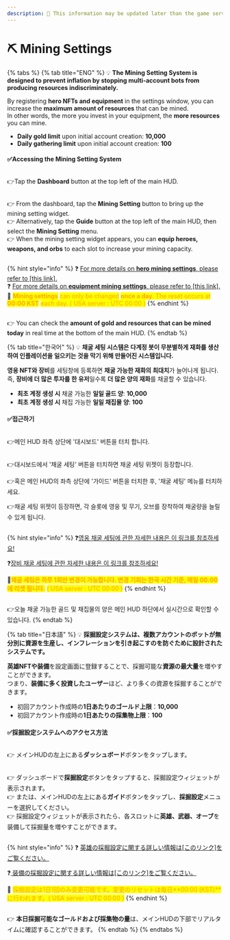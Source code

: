 ```yaml
---
description: 🛑 This information may be updated later than the game server data.
---
```


# ⛏️ Mining Settings

{% tabs %}
{% tab title="ENG" %}
💡 **The Mining Setting System is designed to prevent inflation by stopping multi-account bots from producing resources indiscriminately.**

By registering **hero NFTs and equipment** in the settings window, you can increase the **maximum amount of resources** that can be mined.\
In other words, the more you invest in your equipment, the **more resources** you can mine.

* **Daily gold limit** upon initial account creation: **10,000**
* **Daily gathering limit** upon initial account creation: **100**

#### ✅Accessing the Mining Setting System

<figure><img src="../../.gitbook/assets/image (826).png" alt=""><figcaption></figcaption></figure>

👉Tap the **Dashboard** button at the top left of the main HUD.

<figure><img src="../../.gitbook/assets/image (827).png" alt=""><figcaption></figcaption></figure>

👉 From the dashboard, tap the **Mining Setting** button to bring up the mining setting widget.\
👉 Alternatively, tap the **Guide** button at the top left of the main HUD, then select the **Mining Setting** menu.\
👉 When the mining setting widget appears, you can **equip heroes, weapons, and orbs** to each slot to increase your mining capacity.

<figure><img src="../../.gitbook/assets/image (828).png" alt=""><figcaption></figcaption></figure>

{% hint style="info" %}
❓ [For more details on **hero mining settings**, please refer to \[this link\].](hero-nft-settings/#eng)\
❓ [For more details on **equipment mining settings**, please refer to \[this link\].](equipment-settings.md#eng)\
🚨 <mark style="color:orange;">**Mining settings**</mark> <mark style="color:orange;"></mark><mark style="color:orange;">can only be changed</mark> <mark style="color:orange;"></mark><mark style="color:orange;">**once a day**</mark><mark style="color:orange;">. The reset occurs at</mark> <mark style="color:orange;"></mark><mark style="color:orange;">**00:00 KST**</mark> <mark style="color:orange;"></mark><mark style="color:orange;">each day. ( USA server : UTC 00:00 )</mark>
{% endhint %}

<figure><img src="../../.gitbook/assets/image (829).png" alt=""><figcaption></figcaption></figure>

👉 You can check the **amount of gold and resources that can be mined today** in real time at the bottom of the main HUD.
{% endtab %}

{% tab title="한국어" %}
💡 **채굴 세팅 시스템은 다계정 봇이 무분별하게 재화를 생산하여 인플레이션을 일으키는 것을 막기 위해 만들어진 시스템입니다.**

**영웅 NFT와 장비**를 세팅창에 등록하면 **채굴 가능한 재화의 최대치**가 늘어나게 됩니다.\
즉, **장비에 더 많은 투자를 한 유저**일수록 **더 많은 양의 재화**를 채굴할 수 있습니다.

* **최초 계정 생성 시** 채굴 가능한 **일일 골드 양**: **10,000**
* **최초 계정 생성 시** 채집 가능한 **일일 채집물 양**: **100**

#### ✅접근하기

<figure><img src="../../.gitbook/assets/image (826).png" alt=""><figcaption></figcaption></figure>

👉메인 HUD 좌측 상단에 '대시보드' 버튼을 터치 합니다.

<figure><img src="../../.gitbook/assets/image (827).png" alt=""><figcaption></figcaption></figure>

👉대시보드에서 '채굴 세팅' 버튼을 터치하면 채굴 세팅 위젯이 등장합니다.

👉혹은 메인 HUD의 좌측 상단에 '가이드' 버튼을 터치한 후, '채굴 세팅' 메뉴를 터치하세요.

👉채굴 세팅 위젯이 등장하면, 각 슬롯에 영웅 및 무기, 오브를 장착하여 채굴량을 늘릴 수 있게 됩니다.&#x20;

<figure><img src="../../.gitbook/assets/image (828).png" alt=""><figcaption></figcaption></figure>

{% hint style="info" %}
❓[영웅 채굴 세팅에 관한 자세한 내용은 이 링크를 참조하세요!](hero-nft-settings/)

❓[장비 채굴 세팅에 관한 자세한 내용은 이 링크를 참조하세요!](equipment-settings.md)

🚨<mark style="color:orange;">**채굴 세팅은 하루 1회만 변경이 가능합니다. 변경 기회는 한국 시간 기준, 매일 00:00에 리셋 됩니다.**</mark> <mark style="color:orange;"></mark><mark style="color:orange;">( USA server : UTC 00:00 )</mark>
{% endhint %}

<figure><img src="../../.gitbook/assets/image (829).png" alt=""><figcaption></figcaption></figure>

👉오늘 채굴 가능한 골드 및 채집물의 양은 메인 HUD 하단에서 실시간으로 확인할 수 있습니다.
{% endtab %}

{% tab title="日本語" %}
💡 **採掘設定システムは、複数アカウントのボットが無分別に資源を生産し、インフレーションを引き起こすのを防ぐために設計されたシステムです。**

**英雄NFTや装備**を設定画面に登録することで、採掘可能な**資源の最大量**を増やすことができます。\
つまり、**装備に多く投資したユーザー**ほど、より多くの資源を採掘することができます。

* 初回アカウント作成時の**1日あたりのゴールド上限**：**10,000**
* 初回アカウント作成時の**1日あたりの採集物上限**：**100**

#### ✅採掘設定システムへのアクセス方法

<figure><img src="../../.gitbook/assets/image (826).png" alt=""><figcaption></figcaption></figure>

👉 メインHUDの左上にある**ダッシュボード**ボタンをタップします。

<figure><img src="../../.gitbook/assets/image (827).png" alt=""><figcaption></figcaption></figure>

👉 ダッシュボードで**採掘設定**ボタンをタップすると、採掘設定ウィジェットが表示されます。\
👉 または、メインHUDの左上にある**ガイド**ボタンをタップし、**採掘設定**メニューを選択してください。\
👉 採掘設定ウィジェットが表示されたら、各スロットに**英雄、武器、オーブ**を装備して採掘量を増やすことができます。

<figure><img src="../../.gitbook/assets/image (828).png" alt=""><figcaption></figcaption></figure>

{% hint style="info" %}
❓ [英雄の採掘設定に関する詳しい情報は\[このリンク\]をご覧ください。 ](hero-nft-settings/#eng)

❓[ 装備の採掘設定に関する詳しい情報は\[このリンク\]をご覧ください。 ](equipment-settings.md#ri-ben-yu)

🚨 <mark style="color:orange;">採掘設定は1日1回のみ変更可能です。変更のリセットは毎日\*\*00:00 (KST)\*\*に行われます。( USA server : UTC 00:00 )</mark>
{% endhint %}

<figure><img src="../../.gitbook/assets/image (829).png" alt=""><figcaption></figcaption></figure>

👉 **本日採掘可能なゴールドおよび採集物の量**は、メインHUDの下部でリアルタイムに確認することができます。
{% endtab %}
{% endtabs %}

